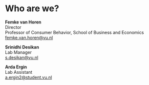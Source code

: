 
# Who are we?

**Femke van Horen**     
Director      
Professor of Consumer Behavior, School of Business and Economics        
[femke.van.horen@vu.nl](mailto:femke.van.horen@vu.nl)       

**Srinidhi Desikan**        
Lab Manager       
[s.desikan@vu.nl](mailto:s.desikan@vu.nl)     

**Arda Ergin**      
Lab Assistant       
[a.ergin2@student.vu.nl](mailto:a.ergin2@student.vu.nl)          
